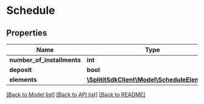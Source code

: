 # Schedule

## Properties
Name | Type | Description | Notes
------------ | ------------- | ------------- | -------------
**number_of_installments** | **int** |  | 
**deposit** | **bool** |  | 
**elements** | [**\SplititSdkClient\Model\ScheduleElements[]**](ScheduleElements.md) |  | [optional] 

[[Back to Model list]](../README.md#documentation-for-models) [[Back to API list]](../README.md#documentation-for-api-endpoints) [[Back to README]](../README.md)


